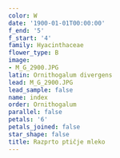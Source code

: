 ```yaml
---
color: W
date: '1900-01-01T00:00:00'
f_end: '5'
f_start: '4'
family: Hyacinthaceae
flower_type: B
image:
- M_G_2900.JPG
latin: Ornithogalum divergens
lead: M_G_2900.JPG
lead_sample: false
name: index
order: Ornithogalum
parallel: false
petals: '6'
petals_joined: false
star_shape: false
title: Razprto ptičje mleko
---
```


